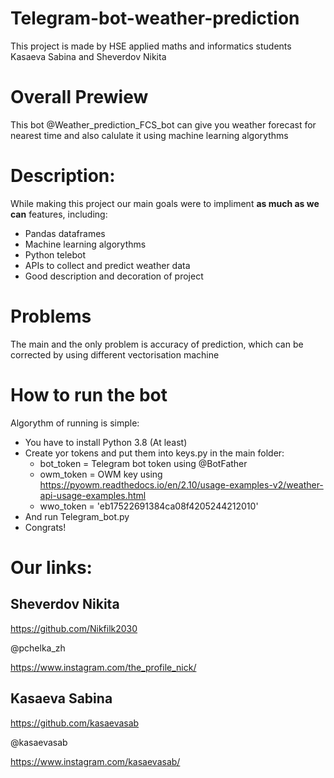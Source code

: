 # Telegram-bot-weather-prediction
This project is made by HSE applied maths and informatics students Kasaeva Sabina and Sheverdov Nikita

# Overall Prewiew

This bot @Weather_prediction_FCS_bot can give you weather forecast for nearest time and also calulate it using machine learning algorythms

# Description:

While making this project our main goals were to impliment **as much as we can** features, including:

* Pandas dataframes
* Machine learning algorythms
* Python telebot
* APIs to collect and predict weather data
* Good description and decoration of project

# Problems

The main and the only problem is accuracy of prediction, which can be corrected by using different vectorisation machine

# How to run the bot

Algorythm of running is simple:

* You have to install Python 3.8 (At least)
* Create yor tokens and put them into keys.py in the main folder:
  * bot_token = Telegram bot token using @BotFather
  * owm_token = OWM key using https://pyowm.readthedocs.io/en/2.10/usage-examples-v2/weather-api-usage-examples.html
  * wwo_token = 'eb17522691384ca08f4205244212010'
* And run Telegram_bot.py
* Congrats!

# Our links:

## Sheverdov Nikita

https://github.com/Nikfilk2030

@pchelka_zh

https://www.instagram.com/the_profile_nick/

## Kasaeva Sabina

https://github.com/kasaevasab

@kasaevasab

https://www.instagram.com/kasaevasab/
